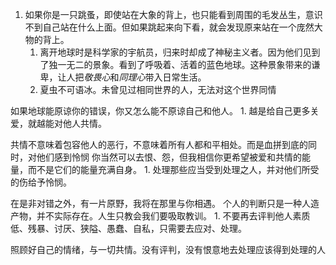 1. 如果你是一只跳蚤，即使站在大象的背上，也只能看到周围的毛发丛生，意识不到自己站在什么上面。但如果跳起来向下看，就会发现原来站在一个庞然大物的背上。
	1. 离开地球时是科学家的宇航员，归来时却成了神秘主义者。因为他们见到了独一无二的景象。看到了呼吸着、活着的蓝色地球。这种景象带来的谦卑，让人把*敬畏心*和*同理心*带入日常生活。
	2. 夏虫不可语冰。未曾见过相同世界的人，无法对这个世界同情

如果地球能原谅你的错误，你又怎么能不原谅自己和他人。
	1. 越是给自己更多关爱，就越能对他人共情。

共情不意味着包容他人的恶行，不意味着所有人都和平相处。而是血拼到底的同时，对他们感到怜悯
你当然可以去恨、怨，但我相信你更希望被爱和共情的能量，而不是它们的能量充满自身。
	1. 处理那些应当受到处理之人，并对他们所受的伤给予怜悯。

在是非对错之外，有一片原野，我将在那里与你相遇。
个人的判断只是一种人造产物，并不实际存在。人生只教会我们要吸取教训。
	1. 不要再去评判他人素质低、残暴、讨厌、狭隘、愚蠢、自私，只需要去应对、处理。


照顾好自己的情绪，与一切共情。没有评判，没有恨意地去处理应该得到处理的人